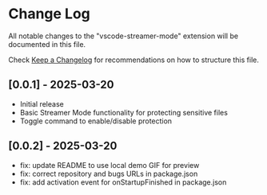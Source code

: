 # Change Log

All notable changes to the "vscode-streamer-mode" extension will be documented in this file.

Check [Keep a Changelog](http://keepachangelog.com/) for recommendations on how to structure this file.

## [0.0.1] - 2025-03-20

- Initial release
- Basic Streamer Mode functionality for protecting sensitive files
- Toggle command to enable/disable protection

## [0.0.2] - 2025-03-20

- fix: update README to use local demo GIF for preview
- fix: correct repository and bugs URLs in package.json
- fix: add activation event for onStartupFinished in package.json